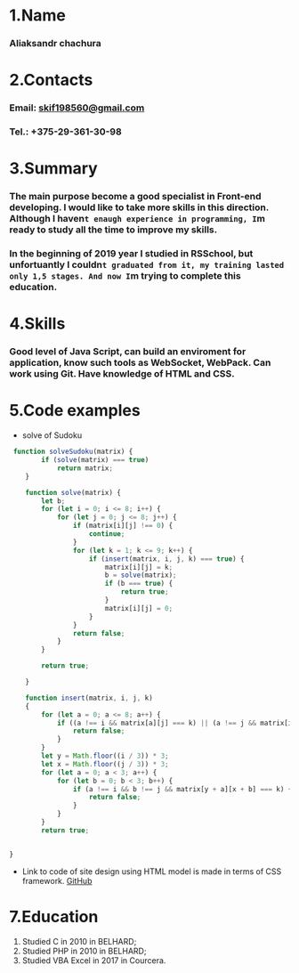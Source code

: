 # 1.Name
### Aliaksandr chachura

# 2.Contacts
### Email: skif198560@gmail.com
### Tel.: +375-29-361-30-98

# 3.Summary
### The main purpose become a good specialist in Front-end developing. I would like to take more skills in this direction. Although I haven`t enaugh experience in programming, I`m ready to study all the time to improve my skills. 
### In the beginning of 2019 year I studied in RSSchool, but unfortuantly I couldn`t graduated from it, my training lasted only 1,5 stages. And now I`m trying to complete this education. 

# 4.Skills
### Good level of Java Script, can build an enviroment for application, know such tools as WebSocket, WebPack. Can work using Git. Have knowledge of HTML and CSS.

# 5.Code examples
* solve of Sudoku
```javascript
 function solveSudoku(matrix) {
        if (solve(matrix) === true)
            return matrix;
    }

    function solve(matrix) {
        let b;
        for (let i = 0; i <= 8; i++) {
            for (let j = 0; j <= 8; j++) {
                if (matrix[i][j] !== 0) {
                    continue;
                }
                for (let k = 1; k <= 9; k++) {
                    if (insert(matrix, i, j, k) === true) {
                        matrix[i][j] = k;
                        b = solve(matrix);
                        if (b === true) {
                            return true;
                        }
                        matrix[i][j] = 0;
                    }
                }
                return false;
            }
        }

        return true;

    }

    function insert(matrix, i, j, k)
    {
        for (let a = 0; a <= 8; a++) {
            if ((a !== i && matrix[a][j] === k) || (a !== j && matrix[i][a] === k)) {
                return false;
            }
        }
        let y = Math.floor((i / 3)) * 3;
        let x = Math.floor((j / 3)) * 3;
        for (let a = 0; a < 3; a++) {
            for (let b = 0; b < 3; b++) {
                if (a !== i && b !== j && matrix[y + a][x + b] === k) {
                    return false;
                }
            }
        }
        return true;


}
```
* Link to сode of site design using HTML model is made in terms of CSS framework.
[GitHub](https://github.com/AliaksandrChachura/hexal)

# 7.Education
1. Studied C in 2010 in BELHARD;
1. Studied PHP in 2010 in BELHARD;
1. Studied VBA Excel in 2017 in Courcera.

